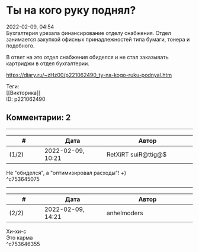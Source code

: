 Ты на кого руку поднял?
=======================

  
2022-02-09, 04:54  
 Бухгалтерия урезала финансирование отделу снабжения. Отдел занимается закупкой офисных принадлежностей типа бумаги, тонера и подобного.   
   
 В ответ на это отдел снабжения обиделся и не стал заказывать картриджи в отдел бухгалтерии.   
  
<https://diary.ru/~zHz00/p221062490_ty-na-kogo-ruku-podnyal.htm>  
  
Теги:  
[[Викторика]]  
ID: p221062490  


Комментарии: 2
--------------

  


---



|         #         |              Дата              |                     Автор                     |           ID           |
| --- | --- | --- | --- |
| (1/2) | 2022-02-09, 10:21 | RetXiRT suiR@ttig@$ | c753645075 |

  
 Не "обиделся", а "оптимизировал расходы"! +)   
 ^c753645075

---



|         #         |              Дата              |                     Автор                     |           ID           |
| --- | --- | --- | --- |
| (2/2) | 2022-02-09, 14:21 | anhelmoders | c753646355 |

  
 Хи-хи-с   
 Это карма   
 ^c753646355